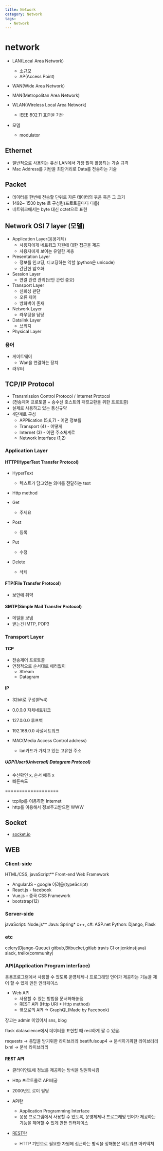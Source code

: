 ```yaml
---
title: Network
category: Network
tags:
  - Network
---
```


# network

- LAN(Local Area Network)
  - 소규모
  - AP(Access Point)

- WAN(Wide Area Network)

- MAN(Metropolitan Area Network)

- WLAN(Wireless Local Area Network)
  - IEEE 802.11 표준을 기반

- 모뎀
  - modulator

## Ethernet

- 일반적으로 사용되는 유선 LAN에서 가장 많이 활용되는 기술 규격
- Mac Address를 기반을 최단거리로 Data를 전송하는 기술

## Packet

- 데이터를 한번에 전송할 단위로 자른 데이터의 묶음 혹은 그 크기
- 1492~ 1500 byte 로 구성됨(프로토콜마다 다름)
- 네트워크에서는 byte 대신 octet으로 표현

## Network OSI 7 layer (모델)

- Application Layer(응용계체)
  - 사용자에게 네트워크 자원에 대한 접근을 제공
  - 사용자에게 보이는 유일한 계층
- Presentation Layer
  - 정보를 인코딩, 디코딩하는 역할 (python은 unicode)
  - 간단한 암호화
- Session Layer
  - 연결 관련 관리(보안 관련 중요)
- Transport Layer
  - 신뢰성 판단
  - 오류 제어
  - 방화벽이 존재
- Network Layer
  - 라우팅을 담당
- Datalink Layer
  - 브리지
- Physical Layer

### 용어

- 게이트웨이
  - Wan을 연결하는 장치
- 라우터

## TCP/IP Protocol

- Transmission Control Protocol / Internet Protocol
- (전송제어 프로토콜 + 송수신 호스트의 패킷교환을 위한 프로토콜)
- 실제로 사용하고 있는 통신규약
- 4단계로 구성
  - APPlication (5,6,7) - 어떤 정보를
  - Transport (4) - 어떻게
  - Internet (3) - 어떤 주소체계로
  - Network Interface (1,2)


### Application Layer

#### HTTP(HyperText Transfer Protocol)

- HyperText
  - 텍스트가 담고있는 의미를 전달하는 text

- Http method
- Get
  - 주세요
- Post
  - 등록
- Put
  - 수정
- Delete
  - 삭제

#### FTP(File Transfer Protocol)

- 보안에 취약

#### SMTP(Simple Mail Transfer Protocol)

- 메일을 보냄
- 받는건 IMTP, POP3

### Transport Layer

#### TCP

- 전송제어 프로토콜
- 안정적으로 순서대로 에러없이
  - Stream
  - Datagram

#### IP

- 32bit로 구성(IPv4)
- 0.0.0.0 자체네트워크
- 127.0.0.0 루프백
- 192.168.0.0 사설네트워크

- MAC(Media Access Control address)
  - lan카드가 가지고 있는 고유한 주소


##### UDP(User(Universal) Datagram Protocol)

- 수신확인 x, 순서 예측 x
- 빠른속도


===================

- tcp/ip를 이용하면 Internet
- http를 이용해서 정보주고받으면 WWW

## Socket

- [socket.io](socket.io)




## WEB

### Client-side

HTML/CSS, javaScript**
Front-end Web Framework
- AngularJS - google 어려움(typeScript)
- React.js - facebook
- Vue.js - 중국
CSS Framework
- bootstrap(12)

### Server-side
javaScript: Node.js**
Java: Spring*
c++, c#: ASP.net
Python: Django, Flask

### etc
celery(Django-Queue)
gitbub,Bitbucket,gitlab
travis CI or jenkins(java)
slack, trello(community)

### API(Application Program interface)

응용프로그램에서 사용할 수 있도록 운영체제나 프로그래밍 언어가 제공하는 기능을 제어 할 수 있게 만든 인터페이스

- Web API
  - 사용할 수 있는 방법을 문서화해놓음
  - REST API (Http URI + Http method)
  - 앞으로의 API -> GraphQL(Made by Facebook)






장고는 admin 이있어서 
sns, blog

flask datascience에서 데이터를 표현할 때
rest하게 짤 수 있음.





requests -> 응답을 받기위한 라이브러리
beatifulsoup4 -> 분석하기위한 라이브러리
lxml -> 분석 라이브러리


#### REST API

- 클라이언트에 정보를 제공하는 방식을 일원화시킴
- Http 프로토콜로 API제공
- 2000년도 로이 필딩

- API란
  - Application Programming Interface
  - 응용 프로그램에서 사용할 수 있도록, 운영체제나 프로그래밍 언어가 제공하는 기능을 제어할 수 있게 만든 인터페이스
- [REST란](http://blog.hjf.pe.kr/462)
  - HTTP 기반으로 필요한 자원에 접근하는 방식을 정해놓은 네트워크 아키텍처



